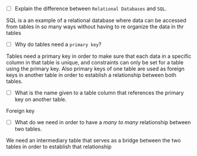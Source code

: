 - [ ] Explain the difference between `Relational Databases` and `SQL`.

<answer/>SQL is a an example of a relational database where data can be accessed from tables in so many ways without having to re organize the data in thr tables

- [ ] Why do tables need a `primary key`?

<answer/> Tables need a primary key in order to make sure that each data in a specific column in that table is unique, and constraints can only be set for a table using the primary key. Also primary keys of one table are used as foreign keys in another table in order to establish a relationship between both tables.

- [ ] What is the name given to a table column that references the primary key on another table.

<answer/>Foreign key

- [ ] What do we need in order to have a _many to many_ relationship between two tables.

<answer/>We need an intermediary table that serves as a bridge between the two tables in order to establish that relationship
